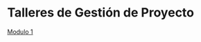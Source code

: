 # Talleres de Gestión de Proyecto

[Modulo 1](https://github.com/anheru88/Gestion-de-Proyectos/blob/master/Modulo%201/README.md)
